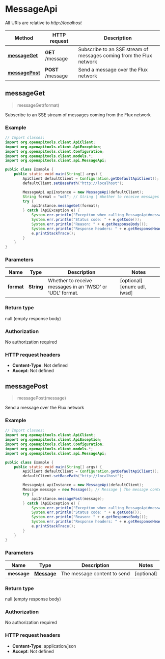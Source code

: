 # MessageApi

All URIs are relative to *http://localhost*

| Method | HTTP request | Description |
|------------- | ------------- | -------------|
| [**messageGet**](MessageApi.md#messageGet) | **GET** /message | Subscribe to an SSE stream of messages coming from the Flux network |
| [**messagePost**](MessageApi.md#messagePost) | **POST** /message | Send a message over the Flux network |



## messageGet

> messageGet(format)

Subscribe to an SSE stream of messages coming from the Flux network

### Example

```java
// Import classes:
import org.openapitools.client.ApiClient;
import org.openapitools.client.ApiException;
import org.openapitools.client.Configuration;
import org.openapitools.client.models.*;
import org.openapitools.client.api.MessageApi;

public class Example {
    public static void main(String[] args) {
        ApiClient defaultClient = Configuration.getDefaultApiClient();
        defaultClient.setBasePath("http://localhost");

        MessageApi apiInstance = new MessageApi(defaultClient);
        String format = "udl"; // String | Whether to receive messages in an 'IWSD' or 'UDL' format.
        try {
            apiInstance.messageGet(format);
        } catch (ApiException e) {
            System.err.println("Exception when calling MessageApi#messageGet");
            System.err.println("Status code: " + e.getCode());
            System.err.println("Reason: " + e.getResponseBody());
            System.err.println("Response headers: " + e.getResponseHeaders());
            e.printStackTrace();
        }
    }
}
```

### Parameters


| Name | Type | Description  | Notes |
|------------- | ------------- | ------------- | -------------|
| **format** | **String**| Whether to receive messages in an &#39;IWSD&#39; or &#39;UDL&#39; format. | [optional] [enum: udl, iwsd] |

### Return type

null (empty response body)

### Authorization

No authorization required

### HTTP request headers

- **Content-Type**: Not defined
- **Accept**: Not defined



## messagePost

> messagePost(message)

Send a message over the Flux network

### Example

```java
// Import classes:
import org.openapitools.client.ApiClient;
import org.openapitools.client.ApiException;
import org.openapitools.client.Configuration;
import org.openapitools.client.models.*;
import org.openapitools.client.api.MessageApi;

public class Example {
    public static void main(String[] args) {
        ApiClient defaultClient = Configuration.getDefaultApiClient();
        defaultClient.setBasePath("http://localhost");

        MessageApi apiInstance = new MessageApi(defaultClient);
        Message message = new Message(); // Message | The message content to send
        try {
            apiInstance.messagePost(message);
        } catch (ApiException e) {
            System.err.println("Exception when calling MessageApi#messagePost");
            System.err.println("Status code: " + e.getCode());
            System.err.println("Reason: " + e.getResponseBody());
            System.err.println("Response headers: " + e.getResponseHeaders());
            e.printStackTrace();
        }
    }
}
```

### Parameters


| Name | Type | Description  | Notes |
|------------- | ------------- | ------------- | -------------|
| **message** | [**Message**](Message.md)| The message content to send | [optional] |

### Return type

null (empty response body)

### Authorization

No authorization required

### HTTP request headers

- **Content-Type**: application/json
- **Accept**: Not defined


